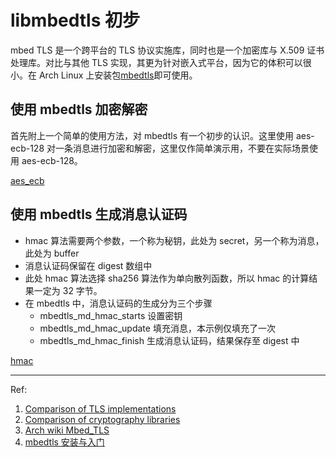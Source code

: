 # libmbedtls 初步

mbed TLS 是一个跨平台的 TLS 协议实施库，同时也是一个加密库与 X.509 证书处理库。对比与其他 TLS 实现，其更为针对嵌入式平台，因为它的体积可以很小。在 Arch Linux 上安装包[mbedtls](https://archlinux.org/packages/community/x86_64/mbedtls/)即可使用。

## 使用 mbedtls 加密解密

首先附上一个简单的使用方法，对 mbedtls 有一个初步的认识。这里使用 aes-ecb-128 对一条消息进行加密和解密，这里仅作简单演示用，不要在实际场景使用 aes-ecb-128。

[aes_ecb](../src/libmbedtls/aes_ecb.c ':include')

## 使用 mbedtls 生成消息认证码

- hmac 算法需要两个参数，一个称为秘钥，此处为 secret，另一个称为消息，此处为 buffer
- 消息认证码保留在 digest 数组中
- 此处 hmac 算法选择 sha256 算法作为单向散列函数，所以 hmac 的计算结果一定为 32 字节。
- 在 mbedtls 中，消息认证码的生成分为三个步骤
  - mbedtls_md_hmac_starts 设置密钥
  - mbedtls_md_hmac_update 填充消息，本示例仅填充了一次
  - mbedtls_md_hmac_finish 生成消息认证码，结果保存至 digest 中

[hmac](../src/libmbedtls/hmac.c ':include')

---

Ref:

1. [Comparison of TLS implementations](https://en.wikipedia.org/wiki/Comparison_of_TLS_implementations)
2. [Comparison of cryptography libraries](https://en.wikipedia.org/wiki/Comparison_of_cryptography_libraries)
3. [Arch wiki Mbed_TLS](https://wiki.archlinux.org/title/Mbed_TLS)
4. [mbedtls 安装与入门](https://blog.csdn.net/xukai871105/article/details/72795126)
